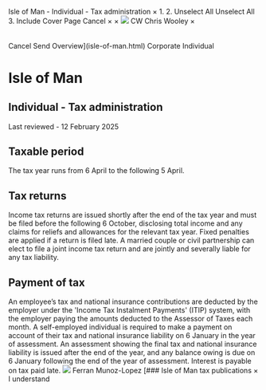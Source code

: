 Isle of Man - Individual - Tax administration
×
1.
2.
Unselect All
Unselect All
3.
Include Cover Page
Cancel
×
×
![](-/media/world-wide-tax-summaries/attachments/global---chris-wooley.ashx%3Frev=ac5e5f3223b34096b1afc2a6009c7320&revision=ac5e5f32-23b3-4096-b1af-c2a6009c7320&hash=859B7ADC84DC2CBEC9760E9E6EE7DE6D0A8BFCDF)
CW
Chris Wooley
×
######
Cancel
Send
Overview](isle-of-man.html)
Corporate
Individual
# Isle of Man
## Individual - Tax administration
Last reviewed - 12 February 2025
## Taxable period
The tax year runs from 6 April to the following 5 April.
## Tax returns
Income tax returns are issued shortly after the end of the tax year and must be filed before the following 6 October, disclosing total income and any claims for reliefs and allowances for the relevant tax year. Fixed penalties are applied if a return is filed late.
A married couple or civil partnership can elect to file a joint income tax return and are jointly and severally liable for any tax liability.
## Payment of tax
An employee’s tax and national insurance contributions are deducted by the employer under the 'Income Tax Instalment Payments' (ITIP) system, with the employer paying the amounts deducted to the Assessor of Taxes each month.
A self-employed individual is required to make a payment on account of their tax and national insurance liability on 6 January in the year of assessment.
An assessment showing the final tax and national insurance liability is issued after the end of the year, and any balance owing is due on 6 January following the end of the year of assessment. Interest is payable on tax paid late.
![](-/media/world-wide-tax-summaries/isleofmanferran-munozlopezisleofmanferranmunozlopezjpg20240123121327745.ashx%3Frev=249f91fc7cc64d91b9ecfbb3fbe8cac7&revision=249f91fc-7cc6-4d91-b9ec-fbb3fbe8cac7&hash=9DAF6A2FF3916F5A0081AA7B48AEC2F4B89AAECB)
Ferran Munoz-Lopez
[### Isle of Man tax publications
×
I understand